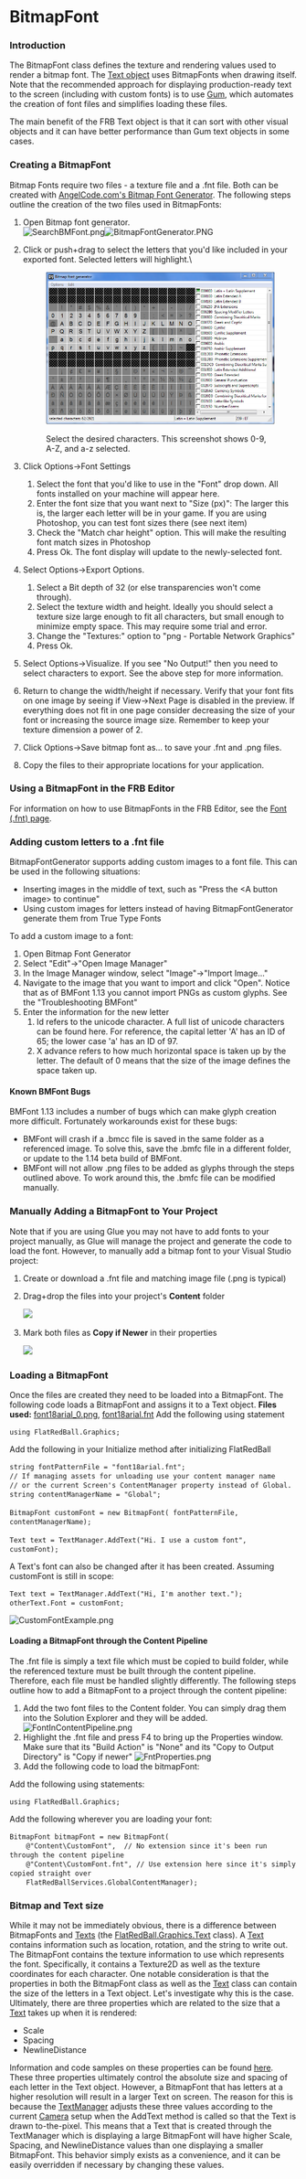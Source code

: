 # BitmapFont

### Introduction

The BitmapFont class defines the texture and rendering values used to render a bitmap font. The [Text object](../text/) uses BitmapFonts when drawing itself. Note that the recommended approach for displaying production-ready text to the screen (including with custom fonts) is to use [Gum](../../../../gum/), which automates the creation of font files and simplifies loading these files.

The main benefit of the FRB Text object is that it can sort with other visual objects and it can have better performance than Gum text objects in some cases.

### Creating a BitmapFont

Bitmap Fonts require two files - a texture file and a .fnt file. Both can be created with [AngelCode.com's Bitmap Font Generator](http://www.angelcode.com/products/bmfont/). The following steps outline the creation of the two files used in BitmapFonts:

1. Open Bitmap font generator.\
   &#x20;![SearchBMFont.png](../../../../.gitbook/assets/migrated\_media-SearchBMFont.png)![BitmapFontGenerator.PNG](../../../../.gitbook/assets/migrated\_media-BitmapFontGenerator.PNG)
2.  Click or push+drag to select the letters that you'd like included in your exported font. Selected letters will highlight.\


    <figure><img src="../../../../.gitbook/assets/migrated_media-SelectedLettersInBFG.PNG" alt=""><figcaption><p>Select the desired characters. This screenshot shows 0-9, A-Z, and a-z selected.</p></figcaption></figure>
3. Click Options->Font Settings
   1. Select the font that you'd like to use in the "Font" drop down. All fonts installed on your machine will appear here.
   2. Enter the font size that you want next to "Size (px)": The larger this is, the larger each letter will be in your game. If you are using Photoshop, you can test font sizes there (see next item)
   3. Check the "Match char height" option. This will make the resulting font match sizes in Photoshop
   4. Press Ok. The font display will update to the newly-selected font.
4. Select Options->Export Options.
   1. Select a Bit depth of 32 (or else transparencies won't come through).
   2. Select the texture width and height. Ideally you should select a texture size large enough to fit all characters, but small enough to minimize empty space. This may require some trial and error.
   3. Change the "Textures:" option to "png - Portable Network Graphics"
   4. Press Ok.
5. Select Options->Visualize. If you see "No Output!" then you need to select characters to export. See the above step for more information.
6. Return to change the width/height if necessary. Verify that your font fits on one image by seeing if View->Next Page is disabled in the preview. If everything does not fit in one page consider decreasing the size of your font or increasing the source image size. Remember to keep your texture dimension a power of 2.
7. Click Options->Save bitmap font as... to save your .fnt and .png files.
8. Copy the files to their appropriate locations for your application.

### Using a BitmapFont in the FRB Editor

For information on how to use BitmapFonts in the FRB Editor, see the [Font (.fnt) page](../../../../glue-reference/files/font-.fnt.md).

### Adding custom letters to a .fnt file

BitmapFontGenerator supports adding custom images to a font file. This can be used in the following situations:

* Inserting images in the middle of text, such as "Press the \<A button image> to continue"
* Using custom images for letters instead of having BitmapFontGenerator generate them from True Type Fonts

To add a custom image to a font:

1. Open Bitmap Font Generator
2. Select "Edit"->"Open Image Manager"
3. In the Image Manager window, select "Image"->"Import Image..."
4. Navigate to the image that you want to import and click "Open". Notice that as of BMFont 1.13 you cannot import PNGs as custom glyphs. See the "Troubleshooting BMFont"
5. Enter the information for the new letter
   1. Id refers to the unicode character. A full list of unicode characters can be found here. For reference, the capital letter 'A' has an ID of 65; the lower case 'a' has an ID of 97.
   2. X advance refers to how much horizontal space is taken up by the letter. The default of 0 means that the size of the image defines the space taken up.

#### Known BMFont Bugs

BMFont 1.13 includes a number of bugs which can make glyph creation more difficult. Fortunately workarounds exist for these bugs:

* BMFont will crash if a .bmcc file is saved in the same folder as a referenced image. To solve this, save the .bmfc file in a different folder, or update to the 1.14 beta build of BMFont.
* BMFont will not allow .png files to be added as glyphs through the steps outlined above. To work around this, the .bmfc file can be modified manually.

### Manually Adding a BitmapFont to Your Project

Note that if you are using Glue you may not have to add fonts to your project manually, as Glue will manage the project and generate the code to load the font. However, to manually add a bitmap font to your Visual Studio project:

1. Create or download a .fnt file and matching image file (.png is typical)
2.  Drag+drop the files into your project's **Content** folder

    ![](../../../../.gitbook/assets/2019-06-img\_5d09a2256425b.png)
3.  Mark both files as **Copy if Newer** in their properties

    ![](../../../../.gitbook/assets/2019-06-img\_5d09a2636c758.png)

### Loading a BitmapFont

Once the files are created they need to be loaded into a BitmapFont. The following code loads a BitmapFont and assigns it to a Text object. **Files used:** [font18arial\_0.png](../../../../content/Tutorials/Graphics/font18arial\_0.png), [font18arial.fnt](http://files.flatredball.com/content/Tutorials/Graphics/font18arial.fnt) Add the following using statement

```
using FlatRedBall.Graphics;
```

Add the following in your Initialize method after initializing FlatRedBall

```
string fontPatternFile = "font18arial.fnt";
// If managing assets for unloading use your content manager name
// or the current Screen's ContentManager property instead of Global.
string contentManagerName = "Global";
 
BitmapFont customFont = new BitmapFont( fontPatternFile, contentManagerName);

Text text = TextManager.AddText("Hi. I use a custom font", customFont);
```

A Text's font can also be changed after it has been created. Assuming customFont is still in scope:

```
Text text = TextManager.AddText("Hi, I'm another text.");
otherText.Font = customFont;
```

![CustomFontExample.png](../../../../.gitbook/assets/migrated\_media-CustomFontExample.png)

#### Loading a BitmapFont through the Content Pipeline

The .fnt file is simply a text file which must be copied to build folder, while the referenced texture must be built through the content pipeline. Therefore, each file must be handled slightly differently. The following steps outline how to add a BitmapFont to a project through the content pipeline:

1. Add the two font files to the Content folder. You can simply drag them into the Solution Explorer and they will be added. ![FontInContentPipeline.png](../../../../.gitbook/assets/migrated\_media-FontInContentPipeline.png)
2. Highlight the .fnt file and press F4 to bring up the Properties window. Make sure that its "Build Action" is "None" and its "Copy to Output Directory" is "Copy if newer" ![FntProperties.png](../../../../.gitbook/assets/migrated\_media-FntProperties.png)
3. Add the following code to load the bitmapFont:

Add the following using statements:

```
using FlatRedBall.Graphics;
```

Add the following wherever you are loading your font:

```
BitmapFont bitmapFont = new BitmapFont(
    @"Content\CustomFont",  // No extension since it's been run through the content pipeline
    @"Content\CustomFont.fnt", // Use extension here since it's simply copied straight over
    FlatRedBallServices.GlobalContentManager);
```

### Bitmap and Text size

While it may not be immediately obvious, there is a difference between BitmapFonts and [Texts](../../../../frb/docs/index.php) (the [FlatRedBall.Graphics.Text](../../../../frb/docs/index.php) class). A [Text](../../../../frb/docs/index.php) contains information such as location, rotation, and the string to write out. The BitmapFont contains the texture information to use which represents the font. Specifically, it contains a Texture2D as well as the texture coordinates for each character. One notable consideration is that the properties in both the BitmapFont class as well as the [Text](../../../../frb/docs/index.php) class can contain the size of the letters in a Text object. Let's investigate why this is the case. Ultimately, there are three properties which are related to the size that a [Text](../../../../frb/docs/index.php) takes up when it is rendered:

* Scale
* Spacing
* NewlineDistance

Information and code samples on these properties can be found [here](../../../../frb/docs/index.php#Text\_Size). These three properties ultimately control the absolute size and spacing of each letter in the Text object. However, a BitmapFont that has letters at a higher resolution will result in a larger Text on screen. The reason for this is because the [TextManager](../../../../frb/docs/index.php) adjusts these three values according to the current [Camera](../../../../frb/docs/index.php) setup when the AddText method is called so that the Text is drawn to-the-pixel. This means that a Text that is created through the TextManager which is displaying a large BitmapFont will have higher Scale, Spacing, and NewlineDistance values than one displaying a smaller BitmapFont. This behavior simply exists as a convenience, and it can be easily overridden if necessary by changing these values.
